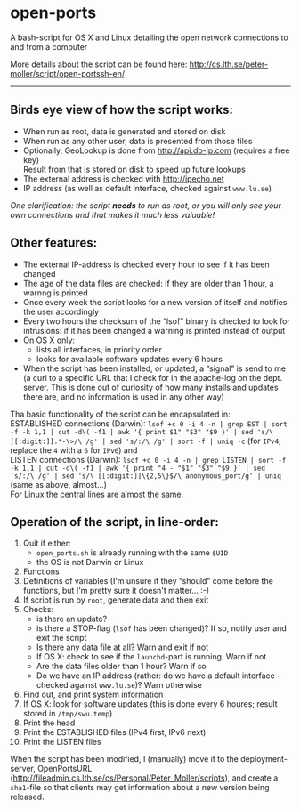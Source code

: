 open-ports
==========

A bash-script for OS X and Linux detailing the open network connections to and from a computer

More details about the script can be found here:
http://cs.lth.se/peter-moller/script/open-portssh-en/

-----

Birds eye view of how the script works:
---------------------------------------
  * When run as root, data is generated and stored on disk
  * When run as any other user, data is presented from those files
  * Optionally, GeoLookup is done from http://api.db-ip.com (requires a free key)  
    Result from that is stored on disk to speed up future lookups
  * The external address is checked with http://ipecho.net
  * IP address (as well as default interface, checked against `www.lu.se`)

*One clarification: the script **needs** to run as root, or you will only see your own connections and that makes it much less valuable!*

Other features:
---------------
  * The external IP-address is checked every hour to see if it has been changed
  * The age of the data files are checked: if they are older than 1 hour, a warnng is printed
  * Once every week the script looks for a new version of itself and notifies the user accordingly
  * Every two hours the checksum of the “lsof” binary is checked to look for intrusions: if it has been changed a warning is printed instead of output
  * On OS X only:
    * lists all interfaces, in priority order
    * looks for available software updates every 6 hours
  * When the script has been installed, or updated, a “signal” is send to me (a curl to a specific URL that I check for in the apache-log on the dept. server. This is done out of curiosity of how many installs and updates there are, and no information is used in any other way)

Tha basic functionality of the script can be encapsulated in:  
ESTABLISHED connections (Darwin): `lsof +c 0 -i 4 -n | grep EST | sort -f -k 1,1 | cut -d\( -f1 | awk '{ print $1" "$3" "$9 }' | sed 's/\ [[:digit:]].*-\>/\ /g' | sed 's/:/\ /g' | sort -f | uniq -c` (for `IPv4`; replace the `4` with a `6` for `IPv6`)
and  
LISTEN connections (Darwin): `lsof +c 0 -i 4 -n | grep LISTEN | sort -f -k 1,1 | cut -d\( -f1 | awk '{ print "4 - "$1" "$3" "$9 }' | sed 's/:/\ /g' | sed 's/\ [[:digit:]]\{2,5\}$/\ anonymous_port/g' | uniq` (same as above, almost...)  
For Linux the central lines are almost the same.


Operation of the script, in line-order:
----------------------------------------------------
 1. Quit if either:
    - `open_ports.sh` is already running with the same `$UID`
    - the OS is not Darwin or Linux
 2. Functions
 3. Definitions of variables (I'm unsure if they “should” come before the functions, but I'm pretty sure it doesn't matter… :-)
 4. If script is run by `root`, generate data and then exit
 5. Checks:
     - is there an update?
     - is there a STOP-flag (`lsof` has been changed)? If so, notify user and exit the script
     - Is there any data file at all? Warn and exit if not
     - If OS X: check to see if the `launchd`-part is running. Warn if not
     - Are the data files older than 1 hour? Warn if so
     - Do we have an IP address (rather: do we have a default interface – checked against `www.lu.se`)? Warn otherwise
 6. Find out, and print system information
 7. If OS X: look for software updates (this is done every 6 houres; result stored in `/tmp/swu.temp`)
 8. Print the head
 9. Print the ESTABLISHED files (IPv4 first, IPv6 next)
 10. Print the LISTEN files


When the script has been modified, I (manually) move it to the deployment-server, OpenPortsURL 
(http://fileadmin.cs.lth.se/cs/Personal/Peter_Moller/scripts), and create a `sha1`-file so that clients may 
get information about a new version being released.
